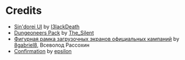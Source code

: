 # Credits

- [Sin'dorei UI](https://www.hiveworkshop.com/threads/sindorei-ui-by-i3lackdeath.245052) by [I3lackDeath](https://www.hiveworkshop.com/members/i3lackdeath.169700)
- [Dungeoneers Pack](https://www.hiveworkshop.com/threads/dungeoneers-pack.273973) by [The_Silent](https://www.hiveworkshop.com/members/the_silent.143026)
- [Фигурная рамка загрузочных экранов официальных кампаний](https://xgm.guru/p/efir/frame) by [8gabriel8](https://xgm.guru/user/8gabriel8), Всеволод Рассохин
- [Confirmation](https://www.hiveworkshop.com/threads/confirmation_byepsilon.206715) by [epsilon](https://www.hiveworkshop.com/members/epsilon.151221)